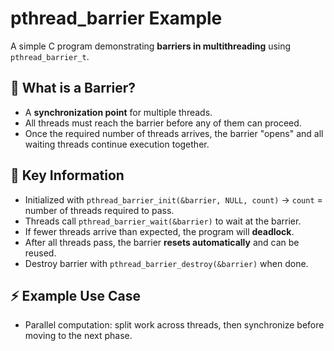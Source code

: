 #  pthread\_barrier Example

A simple C program demonstrating **barriers in multithreading** using `pthread_barrier_t`.

## 📌 What is a Barrier?

* A **synchronization point** for multiple threads.
* All threads must reach the barrier before any of them can proceed.
* Once the required number of threads arrives, the barrier "opens" and all waiting threads continue execution together.

## 📝 Key Information

* Initialized with `pthread_barrier_init(&barrier, NULL, count)` → `count` = number of threads required to pass.
* Threads call `pthread_barrier_wait(&barrier)` to wait at the barrier.
* If fewer threads arrive than expected, the program will **deadlock**.
* After all threads pass, the barrier **resets automatically** and can be reused.
* Destroy barrier with `pthread_barrier_destroy(&barrier)` when done.

## ⚡ Example Use Case
* Parallel computation: split work across threads, then synchronize before moving to the next phase.
